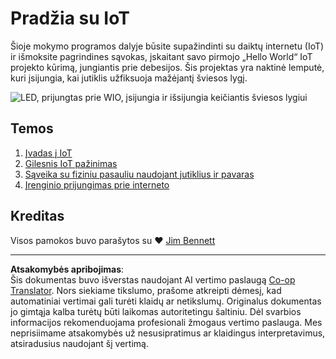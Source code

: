 <!--
CO_OP_TRANSLATOR_METADATA:
{
  "original_hash": "e2b1b891b08ef7633d285547fbe73290",
  "translation_date": "2025-08-28T19:49:49+00:00",
  "source_file": "1-getting-started/README.md",
  "language_code": "lt"
}
-->
# Pradžia su IoT

Šioje mokymo programos dalyje būsite supažindinti su daiktų internetu (IoT) ir išmoksite pagrindines sąvokas, įskaitant savo pirmojo „Hello World“ IoT projekto kūrimą, jungiantis prie debesijos. Šis projektas yra naktinė lemputė, kuri įsijungia, kai jutiklis užfiksuoja mažėjantį šviesos lygį.

![LED, prijungtas prie WIO, įsijungia ir išsijungia keičiantis šviesos lygiui](../../../images/wio-running-assignment-1-1.gif)

## Temos

1. [Įvadas į IoT](lessons/1-introduction-to-iot/README.md)
1. [Gilesnis IoT pažinimas](lessons/2-deeper-dive/README.md)
1. [Sąveika su fiziniu pasauliu naudojant jutiklius ir pavaras](lessons/3-sensors-and-actuators/README.md)
1. [Įrenginio prijungimas prie interneto](lessons/4-connect-internet/README.md)

## Kreditas

Visos pamokos buvo parašytos su ♥️ [Jim Bennett](https://GitHub.com/JimBobBennett)

---

**Atsakomybės apribojimas**:  
Šis dokumentas buvo išverstas naudojant AI vertimo paslaugą [Co-op Translator](https://github.com/Azure/co-op-translator). Nors siekiame tikslumo, prašome atkreipti dėmesį, kad automatiniai vertimai gali turėti klaidų ar netikslumų. Originalus dokumentas jo gimtąja kalba turėtų būti laikomas autoritetingu šaltiniu. Dėl svarbios informacijos rekomenduojama profesionali žmogaus vertimo paslauga. Mes neprisiimame atsakomybės už nesusipratimus ar klaidingus interpretavimus, atsiradusius naudojant šį vertimą.